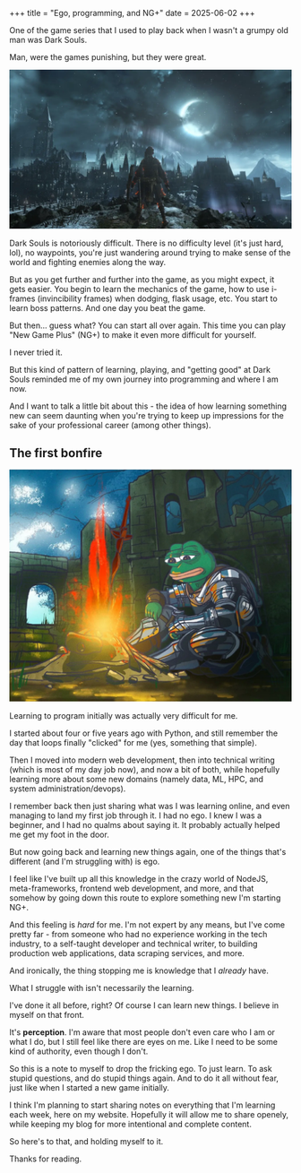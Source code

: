+++
title = "Ego, programming, and NG+"
date = 2025-06-02
+++

One of the game series that I used to play back when I wasn't a grumpy old man was Dark Souls. 

Man, were the games punishing, but they were great.

![](image-asset.webp)

Dark Souls is notoriously difficult. There is no difficulty level (it's just hard, lol), no waypoints, you're just wandering around trying to make sense of the world and fighting enemies along the way.

But as you get further and further into the game, as you might expect, it gets easier. You begin to learn the mechanics of the game, how to use i-frames (invincibility frames) when dodging, flask usage, etc. You start to learn boss patterns. And one day you beat the game.

But then... guess what? You can start all over again. This time you can play "New Game Plus" (NG+) to make it even more difficult for yourself.

I never tried it.

But this kind of pattern of learning, playing, and "getting good" at Dark Souls reminded me of my own journey into programming and where I am now.

And I want to talk a little bit about this - the idea of how learning something new can seem daunting when you're trying to keep up impressions for the sake of your professional career (among other things).

## The first bonfire

![](pepesouls.webp)

Learning to program initially was actually very difficult for me.

I started about four or five years ago with Python, and still remember the day that loops finally "clicked" for me (yes, something that simple).

Then I moved into modern web development, then into technical writing (which is most of my day job now), and now a bit of both, while hopefully learning more about some new domains (namely data, ML, HPC, and system administration/devops).

I remember back then just sharing what was I was learning online, and even managing to land my first job through it. I had no ego. I knew I was a beginner, and I had no qualms about saying it. It probably actually helped me get my foot in the door.

But now going back and learning new things again, one of the things that's different (and I'm struggling with) is ego.

I feel like I've built up all this knowledge in the crazy world of NodeJS, meta-frameworks, frontend web development, and more, and that somehow by going down this route to explore something new I'm starting NG+.

And this feeling is *hard* for me. I'm not expert by any means, but I've come pretty far - from someone who had no experience working in the tech industry, to a self-taught developer and technical writer, to building production web applications, data scraping services, and more.

And ironically, the thing stopping me is knowledge that I *already* have. 

What I struggle with isn't necessarily the learning.

I've done it all before, right? Of course I can learn new things. I believe in myself on that front.

It's **perception**. I'm aware that most people don't even care who I am or what I do, but I still feel like there are eyes on me. Like I need to be some kind of authority, even though I don't.

So this is a note to myself to drop the fricking ego. To just learn. To ask stupid questions, and do stupid things again. And to do it all without fear, just like when I started a new game initially.

I think I'm planning to start sharing notes on everything that I'm learning each week, here on my website. Hopefully it will allow me to share openely, while keeping my blog for more intentional and complete content.

So here's to that, and holding myself to it.

Thanks for reading.
